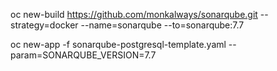 oc new-build https://github.com/monkalways/sonarqube.git --strategy=docker --name=sonarqube --to=sonarqube:7.7

oc new-app -f sonarqube-postgresql-template.yaml --param=SONARQUBE_VERSION=7.7
